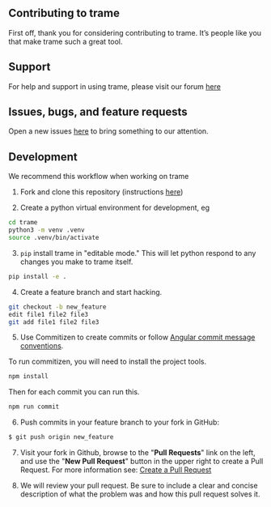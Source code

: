 ## Contributing to trame

First off, thank you for considering contributing to trame. It’s people like you that make trame such a great tool.

## Support
For help and support in using trame, please visit our forum [here](https://discourse.paraview.org)

## Issues, bugs, and feature requests
Open a new issues [here](https://github.com/Kitware/trame/issues/new/choose) to bring something to our attention.

## Development
We recommend this workflow when working on trame

1. Fork and clone this repository (instructions [here](https://help.github.com/articles/fork-a-repo/))

2. Create a python virtual environment for development, eg
```sh
cd trame
python3 -m venv .venv
source .venv/bin/activate
```

3. `pip` install trame in "editable mode." This will let python respond to any changes you make to trame itself.
```sh
pip install -e .
```

4. Create a feature branch and start hacking.
```sh
git checkout -b new_feature
edit file1 file2 file3
git add file1 file2 file3
```

5. Use Commitizen to create commits or follow [Angular commit message conventions](https://github.com/angular/angular/blob/master/CONTRIBUTING.md#-commit-message-format).

To run commitizen, you will need to install the project tools.
```sh
npm install 
```
Then for each commit you can run this.
```sh
npm run commit
```

6. Push commits in your feature branch to your fork in GitHub:

```sh
$ git push origin new_feature
```

7. Visit your fork in Github, browse to the "**Pull Requests**" link on the left, and use the "**New Pull Request**" button in the upper right to create a Pull Request.
For more information see: 
[Create a Pull Request](https://help.github.com/articles/creating-a-pull-request/)

8. We will review your pull request. Be sure to include a clear and concise description of what the problem was and how this pull request solves it.
